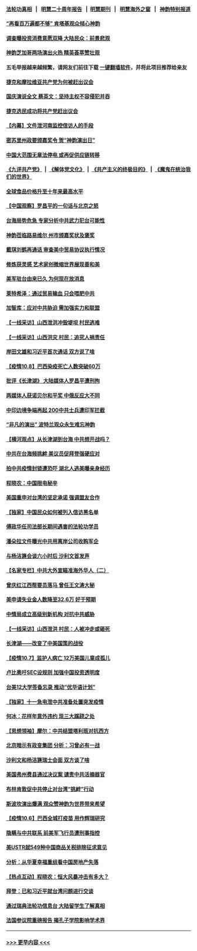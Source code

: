 #### [法轮功真相](https://github.com/gfw-breaker/truth/blob/master/README.md?t=0) &nbsp;&nbsp;|&nbsp;&nbsp; [明慧二十周年报告](https://github.com/gfw-breaker/mh-reports/blob/master/README.md?t=0) &nbsp;&nbsp;|&nbsp;&nbsp;[明慧期刊](https://github.com/gfw-breaker/mh-qikan) &nbsp;&nbsp;|&nbsp;&nbsp; [明慧海外之窗](https://github.com/gfw-breaker/mh-news/blob/master/README.md?t=0) &nbsp;&nbsp;|&nbsp;&nbsp; [神韵特别报道](https://github.com/gfw-breaker/mh-news/blob/master/shenyun.md?t=0)
#### [“再看百万遍都不够” 肯塔基观众倾心神韵](../pages/nf4514/n13294308.md?t=10102001) 
#### [调查曝投资消费意愿双降 大陆民众：前景悲观](../pages/nf4514/n13294157.md?t=10102001) 
#### [神韵芝加哥两场演出火热 精英荟萃赞壮观](../pages/nf4514/n13294232.md?t=10102001) 
#### 五毛举报越来越频繁，请网友们前往下载 [一键翻墙软件](https://github.com/gfw-breaker/ssr-accounts)，并将此项目推荐给亲友
#### [捷克和摩拉维亚共产党为何被赶出议会](../pages/nf4514/n13293811.md?t=10102001) 
#### [国庆演说全文 蔡英文：坚持主权不容侵犯并吞](../pages/nf4514/n13293766.md?t=10102001) 
#### [捷克选民成功将共产党赶出议会](../pages/nf4514/n13293367.md?t=10102001) 
#### [【内幕】文件泄河南监控信访人的手段](../pages/nf4514/n13292222.md?t=10102001) 
#### [密苏里州政要颁嘉奖令 贺“神韵演出日”](../pages/nf4514/n13293169.md?t=10102001) 
#### [中国大范围无章法停电 或再促供应链转移](../pages/nf4514/n13293150.md?t=10102001) 
#### [《九评共产党》](https://github.com/begood0513/9ping.md/blob/master/README.md) &nbsp;|&nbsp; [《解体党文化》](../../../../jtdwh.md/blob/master/README.md)  &nbsp;|&nbsp; [《共产主义的终极目的》](../../../../gczydzjmd.md/blob/master/README.md) &nbsp;|&nbsp; [《魔鬼在统治我们的世界》](../../../../mgztzwmdsj.md/blob/master/README.md) 
#### [全球食品价格升至十年来最高水平](../pages/nf4514/n13293172.md?t=10102001) 
#### [【中国观察】罗昌平的一句话与北京之怒](../pages/nf4514/n13293018.md?t=10102001) 
#### [台海局势危急 专家分析中共武力犯台可能性](../pages/nf4514/n13290280.md?t=10102001) 
#### [神韵莅临路易维尔 州市颁嘉奖状及褒奖](../pages/nf4514/n13292001.md?t=10102001) 
#### [戴琪刘鹤再通话 审查美中贸易协议执行情况](../pages/nf4514/n13292045.md?t=10102001) 
#### [修炼获灵感 艺术家创微缩世界展现善和美](../pages/nf4514/n13290990.md?t=10102001) 
#### [美军驻台由来已久 为何现在放消息](../pages/nf4514/n13291689.md?t=10102001) 
#### [莱特希泽：通过贸易输血 只会喂肥中共](../pages/nf4514/n13291582.md?t=10102001) 
#### [加智库：应对中共胁迫 需加强实力和联盟](../pages/nf4514/n13291357.md?t=10102001) 
#### [【一线采访】山西泄洪冲毁堤坝 村民逃难](../pages/nf4514/n13290151.md?t=10102001) 
#### [【一线采访】山西洪灾 村民：追究人祸责任](../pages/nf4514/n13290462.md?t=10102001) 
#### [岸田文雄和习近平首次通话 双方说了啥](../pages/nf4514/n13291173.md?t=10102001) 
#### [【疫情10.8】巴西染疫死亡人数突破60万](../pages/nf4514/n13290622.md?t=10102001) 
#### [批评《长津湖》 大陆媒体人罗昌平遭刑拘](../pages/nf4514/n13290569.md?t=10102001) 
#### [两媒体人获诺贝尔和平奖 中俄反应大不同](../pages/nf4514/n13290840.md?t=10102001) 
#### [中印边境争端再起 200中共士兵遭印军拦截](../pages/nf4514/n13290090.md?t=10102001) 
#### [“非凡的演出” 波特兰观众永生难忘神韵](../pages/nf4514/n13290509.md?t=10102001) 
#### [【横河观点】从长津湖到台海 中共想开战吗？](../pages/nf4514/n13289263.md?t=10102001) 
#### [中共在台海频挑衅 美议员促拜登强硬应对](../pages/nf4514/n13289729.md?t=10102001) 
#### [拍中共疫情封锁遭恐吓 湖北人逃美曝亲身经历](../pages/nf4514/n13289570.md?t=10102001) 
#### [程晓农：中国限电秘辛](../pages/nf4514/n13289450.md?t=10102001) 
#### [美国重申对台湾的坚定承诺 强调盟友合作](../pages/nf4514/n13289505.md?t=10102001) 
#### [【独家】中国民众如何被列入信访黑名单](../pages/nf4514/n13289399.md?t=10102001) 
#### [傅政华任司法部长期间遇害的法轮功学员](../pages/nf4514/n13288173.md?t=10102001) 
#### [潘朵拉文件曝光中共用离岸公司收购军企](../pages/nf4514/n13286748.md?t=10102001) 
#### [与杨洁篪会谈六小时后 沙利文首发声](../pages/nf4514/n13288961.md?t=10102001) 
#### [【名家专栏】中共大外宣瞄准海外华人（二）](../pages/nf4514/n13288379.md?t=10102001) 
#### [曾庆红江西帮要员落马 曾任王文涛大秘](../pages/nf4514/n13288944.md?t=10102001) 
#### [美申请失业金人数降至32.6万 好于预期](../pages/nf4514/n13288913.md?t=10102001) 
#### [中情局成立高级别新机构 对抗中共威胁](../pages/nf4514/n13288632.md?t=10102001) 
#### [【一线采访】山西泄洪 村民：人被冲走或砸死](../pages/nf4514/n13288113.md?t=10102001) 
#### [长津湖——改变了中美国策的战役](../pages/nf4514/n13286429.md?t=10102001) 
#### [【疫情10.7】监护人病亡 12万美国儿童成孤儿](../pages/nf4514/n13288050.md?t=10102001) 
#### [卢比奥吁SEC设规则 加强中国投资透明度](../pages/nf4514/n13287838.md?t=10102001) 
#### [台美12大学签备忘录 推动“优华语计划”](../pages/nf4514/n13287127.md?t=10102001) 
#### [【独家】十一急电泄中共准备处置突发疫情](../pages/nf4514/n13286747.md?t=10102001) 
#### [何冰：花样年意外违约 现三大蹊跷之处](../pages/nf4514/n13286737.md?t=10102001) 
#### [【思想领袖】摩尔：中共结盟塔利班对抗西方](../pages/nf4514/n13239387.md?t=10102001) 
#### [北京暗示有政变集团 分析：习曾必有一战](../pages/nf4514/n13286518.md?t=10102001) 
#### [沙利文和杨洁篪瑞士会面 双方谈了啥](../pages/nf4514/n13285625.md?t=10102001) 
#### [美国弗州费县通过决议案 谴责中共活摘器官](../pages/nf4514/n13286162.md?t=10102001) 
#### [布林肯敦促中共停止对台湾“挑衅”行动](../pages/nf4514/n13286189.md?t=10102001) 
#### [斯波坎演出爆满 观众赞神韵为世界带来希望](../pages/nf4514/n13285368.md?t=10102001) 
#### [【疫情10.6】巴西全城打疫苗 用作辉瑞研究](../pages/nf4514/n13285259.md?t=10102001) 
#### [隐瞒与中共联系 前美军飞行员遭刑事指控](../pages/nf4514/n13285177.md?t=10102001) 
#### [美USTR就549种中国商品关税排除征求意见](../pages/nf4514/n13284311.md?t=10102001) 
#### [分析：从华夏幸福重组看中国房地产失落](../pages/nf4514/n13282377.md?t=10102001) 
#### [【热点互动】程晓农：恒大风暴冲击有多大？](../pages/nf4514/n13283713.md?t=10102001) 
#### [拜登：已和习近平就台湾问题进行交谈](../pages/nf4514/n13284200.md?t=10102001) 
#### [通过瑞典法轮功信息台 大陆留学生了解真相](../pages/nf4514/n13283471.md?t=10102001) 
#### [法国参议院重磅报告 揭孔子学院影响学术界](../pages/nf4514/n13284050.md?t=10102001) 

----
#### [ >>> 更早内容 <<< ](../indexes/nf4514-earlier.md)
